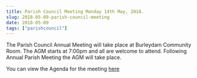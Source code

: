 ```yaml
---
title: Parish Council Meeting Monday 14th May, 2018.
slug: 2018-05-09-parish-council-meeting
date: 2018-05-09
tags: ["parishcouncil"]
---
```


The Parish Council Annual Meeting will take place at Burleydam Community Room. The AGM starts at 7:00pm and all are welcome to attend. Following Annual Parish Meeting the AGM will take place.

You can view the Agenda for the meeting [here](https://drive.google.com/drive/folders/1lpTzaSxBDfnX2wDwaUXKzsh_0kRkZSlB)
